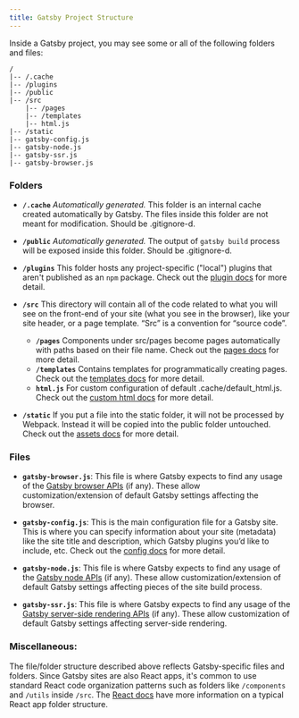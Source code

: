 ```yaml
---
title: Gatsby Project Structure
---
```


Inside a Gatsby project, you may see some or all of the following folders and files:

```
/
|-- /.cache
|-- /plugins
|-- /public
|-- /src
    |-- /pages
    |-- /templates
    |-- html.js
|-- /static
|-- gatsby-config.js
|-- gatsby-node.js
|-- gatsby-ssr.js
|-- gatsby-browser.js
```

### Folders

- **`/.cache`** _Automatically generated._ This folder is an internal cache created automatically by Gatsby. The files inside this folder are not meant for modification. Should be .gitignore-d.

- **`/public`** _Automatically generated._ The output of `gatsby build` process will be exposed inside this folder. Should be .gitignore-d.

- **`/plugins`** This folder hosts any project-specific ("local") plugins that aren't published as an `npm` package. Check out the [plugin docs](/docs/plugins/) for more detail.

- **`/src`** This directory will contain all of the code related to what you will see on the front-end of your site (what you see in the browser), like your site header, or a page template. “Src” is a convention for “source code”.

  - **`/pages`** Components under src/pages become pages automatically with paths based on their file name. Check out the [pages docs](/docs/recipes/#creating-pages) for more detail.
  - **`/templates`** Contains templates for programmatically creating pages. Check out the [templates docs](/docs/building-with-components/#page-template-components) for more detail.
  - **`html.js`** For custom configuration of default .cache/default_html.js. Check out the [custom html docs](/docs/custom-html/) for more detail.

- **`/static`** If you put a file into the static folder, it will not be processed by Webpack. Instead it will be copied into the public folder untouched. Check out the [assets docs](https://www.gatsbyjs.org/docs/adding-images-fonts-files/#adding-assets-outside-of-the-module-system) for more detail.

### Files

- **`gatsby-browser.js`**: This file is where Gatsby expects to find any usage of the [Gatsby browser APIs](/docs/browser-apis/) (if any). These allow customization/extension of default Gatsby settings affecting the browser.

- **`gatsby-config.js`**: This is the main configuration file for a Gatsby site. This is where you can specify information about your site (metadata) like the site title and description, which Gatsby plugins you’d like to include, etc. Check out the [config docs](/docs/gatsby-config/) for more detail.

- **`gatsby-node.js`**: This file is where Gatsby expects to find any usage of the [Gatsby node APIs](/docs/node-apis/) (if any). These allow customization/extension of default Gatsby settings affecting pieces of the site build process.

- **`gatsby-ssr.js`**: This file is where Gatsby expects to find any usage of the [Gatsby server-side rendering APIs](/docs/ssr-apis/) (if any). These allow customization of default Gatsby settings affecting server-side rendering.

### Miscellaneous:

The file/folder structure described above reflects Gatsby-specific files and folders. Since Gatsby sites are also React apps, it's common to use standard React code organization patterns such as folders like `/components` and `/utils` inside `/src`. The [React docs](https://reactjs.org/docs/faq-structure.html) have more information on a typical React app folder structure.
